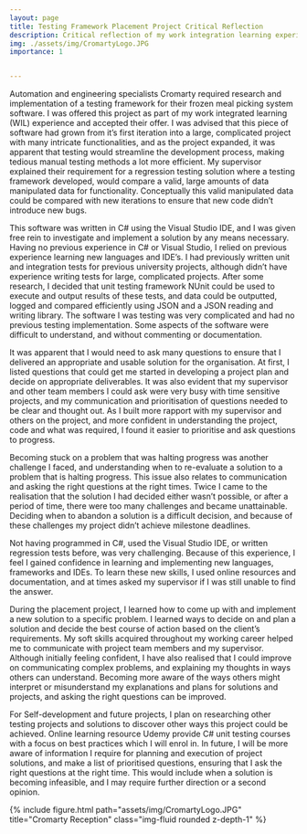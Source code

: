 ```yaml
---
layout: page
title: Testing Framework Placement Project Critical Reflection
description: Critical reflection of my work integration learning experience project
img: ./assets/img/CromartyLogo.JPG
importance: 1


---
```


Automation and engineering specialists Cromarty required research and implementation of a testing framework for their frozen meal picking system software. I was offered this project as part of my work integrated learning (WIL) experience and accepted their offer. I was advised that this piece of software had grown from it’s first iteration into a large, complicated project with many intricate functionalities, and as the project expanded, it was apparent that testing would streamline the development process, making tedious manual testing methods a lot more efficient. My supervisor explained their requirement for a regression testing solution where a testing framework developed, would compare a valid, large amounts of data manipulated data for functionality. Conceptually this valid manipulated data could be compared with new iterations to ensure that new code didn’t introduce new bugs.

This software was written in C# using the Visual Studio IDE, and I was given free rein to investigate and implement a solution by any means necessary. Having no previous experience in C# or Visual Studio, I relied on previous experience learning new languages and IDE’s. I had previously written unit and integration tests for previous university projects, although didn’t have experience writing tests for large, complicated projects. After some research, I decided that unit testing framework NUnit could be used to execute and output results of these tests, and data could be outputted, logged and compared efficiently using JSON and a JSON reading and writing library. The software I was testing was very complicated and had no previous testing implementation. Some aspects of the software were difficult to understand, and without commenting or documentation. 

It was apparent that I would need to ask many questions to ensure that I delivered an appropriate and usable solution for the organisation. At first, I listed questions that could get me started in developing a project plan and decide on appropriate deliverables. It was also evident that my supervisor and other team members I could ask were very busy with time sensitive projects, and my communication and prioritisation of questions needed to be clear and thought out. As I built more rapport with my supervisor and others on the project, and more confident in understanding the project, code and what was required, I found it easier to prioritise and ask questions to progress. 

Becoming stuck on a problem that was halting progress was another challenge I faced, and understanding when to re-evaluate a solution to a problem that is halting progress. This issue also relates to communication and asking the right questions at the right times. Twice I came to the realisation that the solution I had decided either wasn’t possible, or after a period of time, there were too many challenges and became unattainable. Deciding when to abandon a solution is a difficult decision, and because of these challenges my project didn’t achieve milestone deadlines.

Not having programmed in C#, used the Visual Studio IDE, or written regression tests before, was very challenging. Because of this experience, I feel I gained confidence in learning and implementing new languages, frameworks and IDEs. To learn these new skills, I used online resources and documentation, and at times asked my supervisor if I was still unable to find the answer. 

During the placement project, I learned how to come up with and implement a new solution to a specific problem. I learned ways to decide on and plan a solution and decide the best course of action based on the client’s requirements. My soft skills acquired throughout my working career helped me to communicate with project team members and my supervisor. Although initially feeling confident, I have also realised that I could improve on communicating complex problems, and explaining my thoughts in ways others can understand. Becoming more aware of the ways others might interpret or misunderstand my explanations and plans for solutions and projects, and asking the right questions can be improved. 

For Self-development and future projects, I plan on researching other testing projects and solutions to discover other ways this project could be achieved. Online learning resource Udemy provide C# unit testing courses with a focus on best practices which I will enrol in. In future, I will be more aware of information I require for planning and execution of project solutions, and make a list of prioritised questions, ensuring that I ask the right questions at the right time. This would include when a solution is becoming infeasible, and I may require further direction or a second opinion. 


<div class="row">
    <div class="col-sm mt-3 mt-md-0">
        {% include figure.html path="assets/img/CromartyLogo.JPG" title="Cromarty Reception" class="img-fluid rounded z-depth-1" %}
    </div>
</div>



